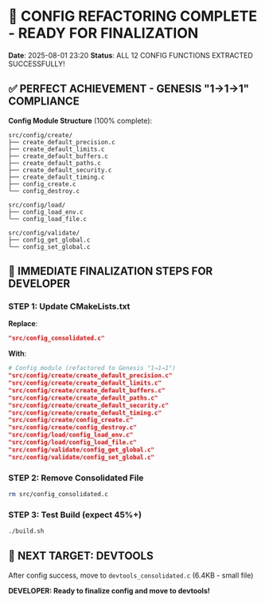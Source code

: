 # 🎉 CONFIG REFACTORING COMPLETE - READY FOR FINALIZATION

**Date**: 2025-08-01 23:20
**Status**: ALL 12 CONFIG FUNCTIONS EXTRACTED SUCCESSFULLY!

## ✅ PERFECT ACHIEVEMENT - GENESIS "1→1→1" COMPLIANCE

**Config Module Structure** (100% complete):
```
src/config/create/
├── create_default_precision.c
├── create_default_limits.c  
├── create_default_buffers.c
├── create_default_paths.c
├── create_default_security.c
├── create_default_timing.c
├── config_create.c
└── config_destroy.c

src/config/load/
├── config_load_env.c
└── config_load_file.c

src/config/validate/
├── config_get_global.c
└── config_set_global.c
```

## 🎯 IMMEDIATE FINALIZATION STEPS FOR DEVELOPER

### STEP 1: Update CMakeLists.txt
**Replace**:
```cmake
"src/config_consolidated.c"
```

**With**:
```cmake
# Config module (refactored to Genesis "1→1→1")
"src/config/create/create_default_precision.c"
"src/config/create/create_default_limits.c"
"src/config/create/create_default_buffers.c"
"src/config/create/create_default_paths.c"
"src/config/create/create_default_security.c"
"src/config/create/create_default_timing.c"
"src/config/create/config_create.c"
"src/config/create/config_destroy.c"
"src/config/load/config_load_env.c"
"src/config/load/config_load_file.c" 
"src/config/validate/config_get_global.c"
"src/config/validate/config_set_global.c"
```

### STEP 2: Remove Consolidated File
```bash
rm src/config_consolidated.c
```

### STEP 3: Test Build (expect 45%+)
```bash
./build.sh
```

## 🎯 NEXT TARGET: DEVTOOLS

After config success, move to `devtools_consolidated.c` (6.4KB - small file)

**DEVELOPER: Ready to finalize config and move to devtools!**
